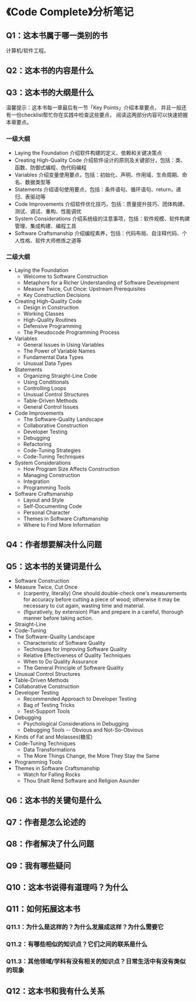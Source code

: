# 《Code Complete》分析笔记

## Q1：这本书属于哪一类别的书

计算机/软件工程。

## Q2：这本书的内容是什么

## Q3：这本书的大纲是什么

温馨提示：这本书每一章最后有一节「Key Points」介绍本章要点，
并且一般还有一份checklist帮忙你在实践中检查这些要点，
阅读这两部分内容可以快速把握本章要点。

### 一级大纲

- Laying the Foundation 介绍软件构建的定义、依赖和关键决策点
- Creating High-Quality Code 介绍软件设计的原则及关键部分，包括：类、函数、防御式编程、伪代码编程
- Variables 介绍变量使用要点，包括：初始化、声明、作用域、生命周期、命名、数据类型等
- Statements 介绍语句使用要点，包括：条件语句、循环语句、return，递归、表驱动等
- Code Improvements 介绍软件优化技巧，包括：质量提升技巧、团体构建、测试、调试、重构、性能调优
- System Considerations 介绍系统级的注意事项，包括：软件规模、软件构建管理、集成构建、编程工具
- Software Craftsmanship 介绍编程素养，包括：代码布局、自注释代码、个人性格、软件大师修炼之道等

### 二级大纲

- Laying the Foundation
  - Welcome to Software Construction
  - Metaphors for a Richer Understanding of Software Development
  - Measure Twice, Cut Once: Upstream Prerequisites
  - Key Construction Decisions
- Creating High-Quality Code
  - Design in Construction
  - Working Classes
  - High-Quality Routines
  - Defensive Programming
  - The Pseudocode Programming Process
- Variables
  - General Issues in Using Variables
  - The Power of Variable Names
  - Fundamental Data Types
  - Unusual Data Types
- Statements
  - Organizing Straight-Line Code
  - Using Conditionals
  - Controlling Loops
  - Unusual Control Structures
  - Table-Driven Methods
  - General Control Issues
- Code Improvements
  - The Software-Quality Landscape
  - Collaborative Construction
  - Developer Testing
  - Debugging
  - Refactoring
  - Code-Tuning Strategies
  - Code-Tuning Techniques
- System Considerations
  - How Program Size Affects Construction
  - Managing Construction
  - Integration
  - Programming Tools
- Software Craftsmanship
  - Layout and Style
  - Self-Documenting Code
  - Personal Character
  - Themes in Software Craftsmanship
  - Where to Find More Information

## Q4：作者想要解决什么问题

## Q5：这本书的关键词是什么

- Software Construction
- Measure Twice, Cut Once
  - (carpentry, literally) One should double-check one's measurements for accuracy before cutting a piece of wood;
    otherwise it may be necessary to cut again, wasting time and material.
  - (figuratively, by extension) Plan and prepare in a careful, thorough manner before taking action.
- Straight-Line
- Code-Tuning
- The Software-Quality Landscape
  - Characteristic of Software Quality
  - Techniques for Improving Software Quality
  - Relative Effectiveness of Quality Techniques
  - When to Do Quality Assurance
  - The General Principle of Software Quality
- Unusual Control Structures
- Table-Driven Methods
- Collaborative Construction
- Developer Testing
  - Recommended Approach to Developer Testing
  - Bag of Testing Tricks
  - Test-Support Tools
- Debugging
  - Psychological Considerations in Debugging
  - Debugging Tools -- Obvious and Not-So-Obvious
- Kinds of Fat and Molasses(糖浆)
- Code-Tuning Techniques
  - Data Transformations
  - The More Things Change, the More They Stay the Same
- Programming Tools
- Themes in Software Craftsmanship
  - Watch for Falling Rocks
  - Thou Shalt Rend Software and Religion Asunder

## Q6：这本书的关键句是什么

## Q7：作者是怎么论述的

## Q8：作者解决了什么问题

## Q9：我有哪些疑问

## Q10：这本书说得有道理吗？为什么

## Q11：如何拓展这本书

### Q11.1：为什么是这样的？为什么发展成这样？为什么需要它

### Q11.2：有哪些相似的知识点？它们之间的联系是什么

### Q11.3：其他领域/学科有没有相关的知识点？日常生活中有没有类似的现象

## Q12：这本书和我有什么关系
